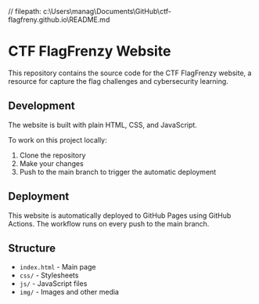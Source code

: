 // filepath: c:\Users\manag\Documents\GitHub\ctf-flagfreny.github.io\README.md
# CTF FlagFrenzy Website

This repository contains the source code for the CTF FlagFrenzy website, a resource for capture the flag challenges and cybersecurity learning.

## Development

The website is built with plain HTML, CSS, and JavaScript.

To work on this project locally:

1. Clone the repository
2. Make your changes
3. Push to the main branch to trigger the automatic deployment

## Deployment

This website is automatically deployed to GitHub Pages using GitHub Actions. The workflow runs on every push to the main branch.

## Structure

- `index.html` - Main page
- `css/` - Stylesheets
- `js/` - JavaScript files
- `img/` - Images and other media

